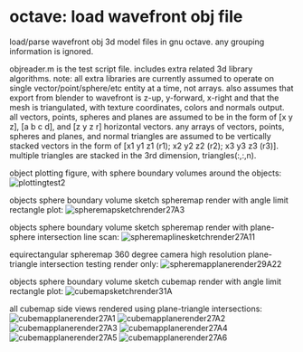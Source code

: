 # octave: load wavefront obj file
load/parse wavefront obj 3d model files in gnu octave. any grouping information is ignored.

objreader.m is the test script file. includes extra related 3d library algorithms.
note: all extra libraries are currently assumed to operate on single vector/point/sphere/etc entity at a time, not arrays.
also assumes that export from blender to wavefront is z-up, y-forward, x-right and that the mesh is triangulated, with texture coordinates, colors and normals output.
all vectors, points, spheres and planes are assumed to be in the form of [x y z], [a b c d], and [z y z r] horizontal vectors.
any arrays of vectors, points, spheres and planes, and normal triangles are assumed to be vertically stacked vectors
in the form of [x1 y1 z1 (r1); x2 y2 z2 (r2); x3 y3 z3 (r3)]. multiple triangles are stacked in the 3rd dimension, triangles(:,:,n).

object plotting figure, with sphere boundary volumes around the objects:
![plottingtest2](https://github.com/goofyseeker311/octaveloadwavefrontobj/assets/19920254/72c9e8f2-4f8e-4d0e-9880-9631982be965)

objects sphere boundary volume sketch spheremap render with angle limit rectangle plot:
![spheremapsketchrender27A3](https://github.com/goofyseeker311/octaveloadwavefrontobj/assets/19920254/6744cbaa-d7e9-4bbc-a0af-021466de0211)

objects sphere boundary volume sketch spheremap render with plane-sphere intersection line scan:
![spheremaplinesketchrender27A11](https://github.com/goofyseeker311/octaveloadwavefrontobj/assets/19920254/166387ee-6851-4ce6-a537-28ac7eb69348)

equirectangular spheremap 360 degree camera high resolution plane-triangle intersection testing render only:
![spheremapplanerender29A22](https://github.com/goofyseeker311/octaveloadwavefrontobj/assets/19920254/10c58fc5-1c20-4322-8ed2-d57d96e90a5b)

objects sphere boundary volume sketch cubemap render with angle limit rectangle plot:
![cubemapsketchrender31A](https://github.com/goofyseeker311/octaveloadwavefrontobj/assets/19920254/45d7946e-e805-49ee-9de6-a9d06dcbdd2d)

all cubemap side views rendered using plane-triangle intersections:
![cubemapplanerender27A1](https://github.com/goofyseeker311/octaveloadwavefrontobj/assets/19920254/c99edb2b-cd8a-41a6-8515-d1bb8378f246)
![cubemapplanerender27A2](https://github.com/goofyseeker311/octaveloadwavefrontobj/assets/19920254/d3c91bf1-8d92-4c31-abf4-0145a13e5edf)
![cubemapplanerender27A3](https://github.com/goofyseeker311/octaveloadwavefrontobj/assets/19920254/b39850d7-50d5-4186-89ef-5c7c9bd6296a)
![cubemapplanerender27A4](https://github.com/goofyseeker311/octaveloadwavefrontobj/assets/19920254/d7daa34b-6018-493a-a186-de4c60dccbd9)
![cubemapplanerender27A5](https://github.com/goofyseeker311/octaveloadwavefrontobj/assets/19920254/df065fe3-b7b3-4b25-9eca-f8a66055cc8b)
![cubemapplanerender27A6](https://github.com/goofyseeker311/octaveloadwavefrontobj/assets/19920254/2d9b29a0-c22f-4048-80e0-7c673ca1b457)
